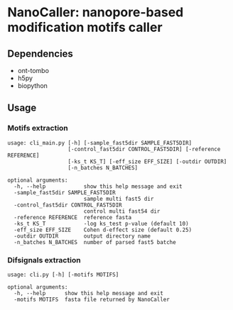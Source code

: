 # NanoCaller: nanopore-based modification motifs caller

## Dependencies
- ont-tombo
- h5py
- biopython


## Usage
### Motifs extraction

```
usage: cli_main.py [-h] [-sample_fast5dir SAMPLE_FAST5DIR]
                   [-control_fast5dir CONTROL_FAST5DIR] [-reference REFERENCE]
                   [-ks_t KS_T] [-eff_size EFF_SIZE] [-outdir OUTDIR]
                   [-n_batches N_BATCHES]

optional arguments:
  -h, --help            show this help message and exit
  -sample_fast5dir SAMPLE_FAST5DIR
                        sample multi fast5 dir
  -control_fast5dir CONTROL_FAST5DIR
                        control multi fast54 dir
  -reference REFERENCE  reference fasta
  -ks_t KS_T            -log ks_test p-value (default 10)
  -eff_size EFF_SIZE    Cohen d-effect size (default 0.25)
  -outdir OUTDIR        output directory name
  -n_batches N_BATCHES  number of parsed fast5 batche
```


### Difsignals extraction

```
usage: cli.py [-h] [-motifs MOTIFS]

optional arguments:
  -h, --help      show this help message and exit
  -motifs MOTIFS  fasta file returned by NanoCaller
```